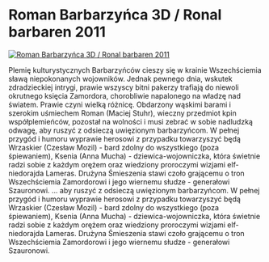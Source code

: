 Roman Barbarzyńca 3D / Ronal barbaren 2011 
=============
[![Roman Barbarzyńca 3D / Ronal barbaren 2011 ](http://vidos.pl/images/player.gif)](http://vidos.pl/roman-barbarzynca-3d-ronal-barbaren-2011)

 Plemię kulturystycznych Barbarzyńców cieszy się w krainie Wszechściemia sławą niepokonanych wojowników. Jednak pewnego dnia, wskutek zdradzieckiej intrygi, prawie wszyscy bitni pakerzy trafiają do niewoli okrutnego księcia Zamordora, chorobliwie napalonego na władzę nad światem. Prawie czyni wielką różnicę. Obdarzony wąskimi barami i szerokim uśmiechem Roman (Maciej Stuhr), wieczny przedmiot kpin współplemieńców, pozostał na wolności i musi zebrać w sobie nadludzką odwagę, aby ruszyć z odsieczą uwięzionym barbarzyńcom. W pełnej przygód i humoru wyprawie herosowi z przypadku towarzyszyć będą Wrzaskier (Czesław Mozil) - bard zdolny do wszystkiego (poza śpiewaniem), Ksenia (Anna Mucha) - dziewica-wojowniczka, która świetnie radzi sobie z każdym orężem oraz wiedziony proroczymi wizjami elf-niedorajda Lameras. Drużyna Śmieszenia stawi czoło grającemu o tron Wszechściemia Zamordorowi i jego wiernemu słudze - generałowi Szauronowi.  ... aby ruszyć z odsieczą uwięzionym barbarzyńcom. W pełnej przygód i humoru wyprawie herosowi z przypadku towarzyszyć będą Wrzaskier (Czesław Mozil) - bard zdolny do wszystkiego (poza śpiewaniem), Ksenia (Anna Mucha) - dziewica-wojowniczka, która świetnie radzi sobie z każdym orężem oraz wiedziony proroczymi wizjami elf-niedorajda Lameras. Drużyna Śmieszenia stawi czoło grającemu o tron Wszechściemia Zamordorowi i jego wiernemu słudze - generałowi Szauronowi.

